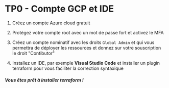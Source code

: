 # TP0 - Compte GCP et IDE

1. Créez un compte Azure cloud gratuit

2. Protégez votre compte root avec un mot de passe fort et activez le MFA

3. Créez un compte nominatif avec les droits `Global Admin` et qui vous permettra de déployer les ressources  et donnez sur votre souscription le droit "Contibutor"

4. Installez un IDE, par exemple **Visual Studio Code** et installer un plugin terraform pour vous faciliter la correction syntaxique

##### Vous êtes prêt à installer terraform !